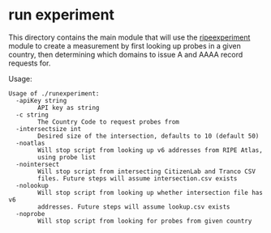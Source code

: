 # run experiment
This directory contains the main module that will use the
[ripeexperiment](../../ripeexperiment) module to create a measurement by first
looking up probes in a given country, then determining which domains to issue A
and AAAA record requests for.

Usage:
```
Usage of ./runexperiment:
  -apiKey string
        API key as string
  -c string
        The Country Code to request probes from
  -intersectsize int
        Desired size of the intersection, defaults to 10 (default 50)
  -noatlas
        Will stop script from looking up v6 addresses from RIPE Atlas,
        using probe list
  -nointersect
        Will stop script from intersecting CitizenLab and Tranco CSV
        files. Future steps will assume intersection.csv exists
  -nolookup
        Will stop script from looking up whether intersection file has v6
        addresses. Future steps will assume lookup.csv exists
  -noprobe
        Will stop script from looking for probes from given country
```